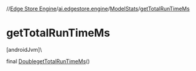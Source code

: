 //[Edge Store Engine](../../../index.md)/[ai.edgestore.engine](../index.md)/[ModelStats](index.md)/[getTotalRunTimeMs](get-total-run-time-ms.md)

# getTotalRunTimeMs

[androidJvm]\

final [Double](https://developer.android.com/reference/kotlin/java/lang/Double.html)[getTotalRunTimeMs](get-total-run-time-ms.md)()

